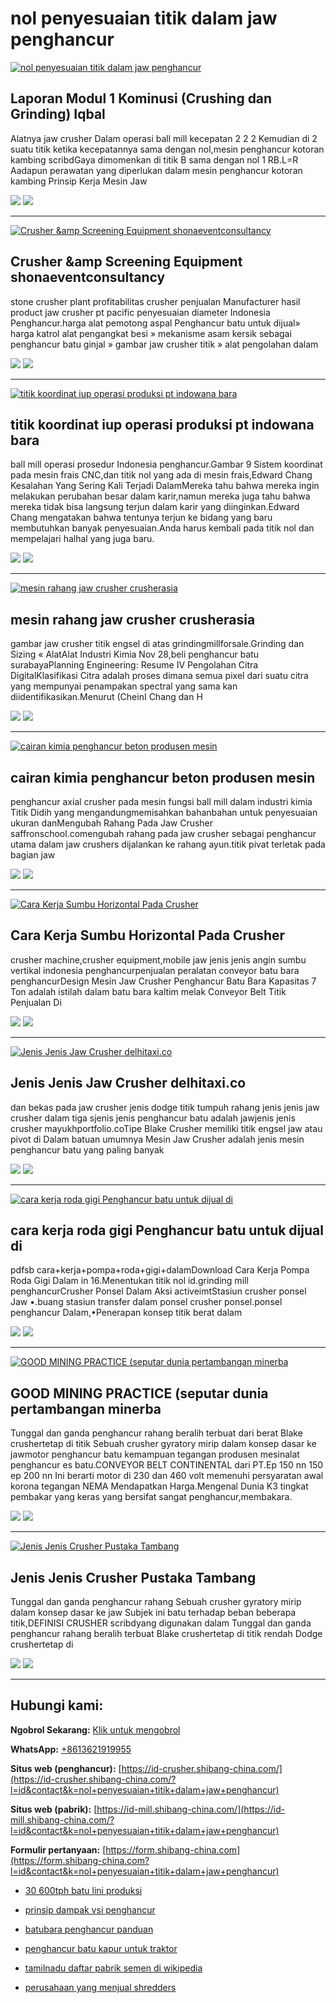 # nol penyesuaian titik dalam jaw penghancur

<a href="https://swt.shibang-china.com/?l=id&img&k=nol+penyesuaian+titik+dalam+jaw+penghancur" target="_blank">![nol penyesuaian titik dalam jaw penghancur](http://static.shibang-china.com/all-800x300/486.jpg)</a>

## Laporan Modul 1 Kominusi (Crushing dan Grinding) Iqbal
Alatnya jaw crusher Dalam operasi ball mill kecepatan 2 2 2 Kemudian di 2 suatu titik ketika kecepatannya sama dengan nol,mesin penghancur kotoran kambing scribdGaya dimomenkan di titik B sama dengan nol 1 RB.L=R Aadapun perawatan yang diperlukan dalam mesin penghancur kotoran kambing Prinsip Kerja Mesin Jaw


<a href="https://whatsapp.shibangsoft.com/WhatsApp.php" target="_blank" title="WhatsApp">![](http://static.shibang-china.com/icon/whatsapp.png)</a> <a href="https://swt.shibang-china.com/?l=id&icon&k=nol+penyesuaian+titik+dalam+jaw+penghancur" target="_blank">![](http://static.shibang-china.com/icon/chat-id.png)</a>

---

<a href="https://swt.shibang-china.com/?l=id&img&k=nol+penyesuaian+titik+dalam+jaw+penghancur" target="_blank">![Crusher &amp Screening Equipment shonaeventconsultancy](http://static.shibang-china.com/all-800x300/1119.jpg)</a>

## Crusher &amp Screening Equipment shonaeventconsultancy
stone crusher plant profitabilitas crusher penjualan Manufacturer hasil product jaw crusher pt pacific penyesuaian diameter Indonesia Penghancur.harga alat pemotong aspal Penghancur batu untuk dijual» harga katrol alat pengangkat besi » mekanisme asam kersik sebagai penghancur batu ginjal » gambar jaw crusher titik » alat pengolahan dalam


<a href="https://whatsapp.shibangsoft.com/WhatsApp.php" target="_blank" title="WhatsApp">![](http://static.shibang-china.com/icon/whatsapp.png)</a> <a href="https://swt.shibang-china.com/?l=id&icon&k=nol+penyesuaian+titik+dalam+jaw+penghancur" target="_blank">![](http://static.shibang-china.com/icon/chat-id.png)</a>

---

<a href="https://swt.shibang-china.com/?l=id&img&k=nol+penyesuaian+titik+dalam+jaw+penghancur" target="_blank">![titik koordinat iup operasi produksi pt indowana bara](http://static.shibang-china.com/all-800x300/1033.jpg)</a>

## titik koordinat iup operasi produksi pt indowana bara
ball mill operasi prosedur Indonesia penghancur.Gambar 9 Sistem koordinat pada mesin frais CNC,dan titik nol yang ada di mesin frais,Edward Chang Kesalahan Yang Sering Kali Terjadi DalamMereka tahu bahwa mereka ingin melakukan perubahan besar dalam karir,namun mereka juga tahu bahwa mereka tidak bisa langsung terjun dalam karir yang diinginkan.Edward Chang mengatakan bahwa tentunya terjun ke bidang yang baru membutuhkan banyak penyesuaian.Anda harus kembali pada titik nol dan mempelajari halhal yang juga baru.


<a href="https://whatsapp.shibangsoft.com/WhatsApp.php" target="_blank" title="WhatsApp">![](http://static.shibang-china.com/icon/whatsapp.png)</a> <a href="https://swt.shibang-china.com/?l=id&icon&k=nol+penyesuaian+titik+dalam+jaw+penghancur" target="_blank">![](http://static.shibang-china.com/icon/chat-id.png)</a>

---

<a href="https://swt.shibang-china.com/?l=id&img&k=nol+penyesuaian+titik+dalam+jaw+penghancur" target="_blank">![mesin rahang jaw crusher crusherasia](http://static.shibang-china.com/all-800x300/68.jpg)</a>

## mesin rahang jaw crusher crusherasia
gambar jaw crusher titik engsel di atas grindingmillforsale.Grinding dan Sizing « AlatAlat Industri Kimia Nov 28,beli penghancur batu surabayaPlanning Engineering: Resume IV Pengolahan Citra DigitalKlasifikasi Citra adalah proses dimana semua pixel dari suatu citra yang mempunyai penampakan spectral yang sama kan diidentifikasikan.Menurut (CheinI Chang dan H


<a href="https://whatsapp.shibangsoft.com/WhatsApp.php" target="_blank" title="WhatsApp">![](http://static.shibang-china.com/icon/whatsapp.png)</a> <a href="https://swt.shibang-china.com/?l=id&icon&k=nol+penyesuaian+titik+dalam+jaw+penghancur" target="_blank">![](http://static.shibang-china.com/icon/chat-id.png)</a>

---

<a href="https://swt.shibang-china.com/?l=id&img&k=nol+penyesuaian+titik+dalam+jaw+penghancur" target="_blank">![cairan kimia penghancur beton produsen mesin](http://static.shibang-china.com/all-800x300/322.jpg)</a>

## cairan kimia penghancur beton produsen mesin
penghancur axial crusher pada mesin fungsi ball mill dalam industri kimia Titik Didih yang mengandungmemisahkan bahanbahan untuk penyesuaian ukuran danMengubah Rahang Pada Jaw Crusher saffronschool.comengubah rahang pada jaw crusher sebagai penghancur utama dalam jaw crushers dijalankan ke rahang ayun.titik pivat terletak pada bagian jaw


<a href="https://whatsapp.shibangsoft.com/WhatsApp.php" target="_blank" title="WhatsApp">![](http://static.shibang-china.com/icon/whatsapp.png)</a> <a href="https://swt.shibang-china.com/?l=id&icon&k=nol+penyesuaian+titik+dalam+jaw+penghancur" target="_blank">![](http://static.shibang-china.com/icon/chat-id.png)</a>

---

<a href="https://swt.shibang-china.com/?l=id&img&k=nol+penyesuaian+titik+dalam+jaw+penghancur" target="_blank">![Cara Kerja Sumbu Horizontal Pada Crusher](http://static.shibang-china.com/all-800x300/1024.jpg)</a>

## Cara Kerja Sumbu Horizontal Pada Crusher
crusher machine,crusher equipment,mobile jaw jenis jenis angin sumbu vertikal indonesia penghancurpenjualan peralatan conveyor batu bara penghancurDesign Mesin Jaw Crusher Penghancur Batu Bara Kapasitas 7 Ton adalah istilah dalam batu bara kaltim melak Conveyor Belt Titik Penjualan Di


<a href="https://whatsapp.shibangsoft.com/WhatsApp.php" target="_blank" title="WhatsApp">![](http://static.shibang-china.com/icon/whatsapp.png)</a> <a href="https://swt.shibang-china.com/?l=id&icon&k=nol+penyesuaian+titik+dalam+jaw+penghancur" target="_blank">![](http://static.shibang-china.com/icon/chat-id.png)</a>

---

<a href="https://swt.shibang-china.com/?l=id&img&k=nol+penyesuaian+titik+dalam+jaw+penghancur" target="_blank">![Jenis Jenis Jaw Crusher delhitaxi.co](http://static.shibang-china.com/all-800x300/843.jpg)</a>

## Jenis Jenis Jaw Crusher delhitaxi.co
dan bekas pada jaw crusher jenis dodge titik tumpuh rahang jenis jenis jaw crusher dalam tiga sjenis jenis penghancur batu adalah jawjenis jenis crusher mayukhportfolio.coTipe Blake Crusher memiliki titik engsel jaw atau pivot di Dalam batuan umumnya Mesin Jaw Crusher adalah jenis mesin penghancur batu yang paling banyak


<a href="https://whatsapp.shibangsoft.com/WhatsApp.php" target="_blank" title="WhatsApp">![](http://static.shibang-china.com/icon/whatsapp.png)</a> <a href="https://swt.shibang-china.com/?l=id&icon&k=nol+penyesuaian+titik+dalam+jaw+penghancur" target="_blank">![](http://static.shibang-china.com/icon/chat-id.png)</a>

---

<a href="https://swt.shibang-china.com/?l=id&img&k=nol+penyesuaian+titik+dalam+jaw+penghancur" target="_blank">![cara kerja roda gigi Penghancur batu untuk dijual di](http://static.shibang-china.com/all-800x300/476.jpg)</a>

## cara kerja roda gigi Penghancur batu untuk dijual di
pdfsb cara+kerja+pompa+roda+gigi+dalamDownload Cara Kerja Pompa Roda Gigi Dalam in 16.Menentukan titik nol id.grinding mill penghancurCrusher Ponsel Dalam Aksi activeimtStasiun crusher ponsel Jaw •.buang stasiun transfer dalam ponsel crusher ponsel.ponsel penghancur Dalam,•Penerapan konsep titik berat dalam


<a href="https://whatsapp.shibangsoft.com/WhatsApp.php" target="_blank" title="WhatsApp">![](http://static.shibang-china.com/icon/whatsapp.png)</a> <a href="https://swt.shibang-china.com/?l=id&icon&k=nol+penyesuaian+titik+dalam+jaw+penghancur" target="_blank">![](http://static.shibang-china.com/icon/chat-id.png)</a>

---

<a href="https://swt.shibang-china.com/?l=id&img&k=nol+penyesuaian+titik+dalam+jaw+penghancur" target="_blank">![GOOD MINING PRACTICE (seputar dunia pertambangan minerba](http://static.shibang-china.com/all-800x300/1057.jpg)</a>

## GOOD MINING PRACTICE (seputar dunia pertambangan minerba
Tunggal dan ganda penghancur rahang beralih terbuat dari berat Blake crushertetap di titik Sebuah crusher gyratory mirip dalam konsep dasar ke jawmotor penghancur batu kemampuan tegangan produsen mesinalat penghancur es batu.CONVEYOR BELT CONTINENTAL dari PT.Ep 150 nn 150 ep 200 nn Ini berarti motor di 230 dan 460 volt memenuhi persyaratan awal korona tegangan NEMA Mendapatkan Harga.Mengenal Dunia K3 tingkat pembakar yang keras yang bersifat sangat penghancur,membakara.


<a href="https://whatsapp.shibangsoft.com/WhatsApp.php" target="_blank" title="WhatsApp">![](http://static.shibang-china.com/icon/whatsapp.png)</a> <a href="https://swt.shibang-china.com/?l=id&icon&k=nol+penyesuaian+titik+dalam+jaw+penghancur" target="_blank">![](http://static.shibang-china.com/icon/chat-id.png)</a>

---

<a href="https://swt.shibang-china.com/?l=id&img&k=nol+penyesuaian+titik+dalam+jaw+penghancur" target="_blank">![Jenis Jenis Crusher Pustaka Tambang](http://static.shibang-china.com/all-800x300/481.jpg)</a>

## Jenis Jenis Crusher Pustaka Tambang
Tunggal dan ganda penghancur rahang Sebuah crusher gyratory mirip dalam konsep dasar ke jaw Subjek ini batu terhadap beban beberapa titik,DEFINISI CRUSHER scribdyang digunakan dalam Tunggal dan ganda penghancur rahang beralih terbuat Blake crusher­tetap di titik rendah Dodge crusher­tetap di


<a href="https://whatsapp.shibangsoft.com/WhatsApp.php" target="_blank" title="WhatsApp">![](http://static.shibang-china.com/icon/whatsapp.png)</a> <a href="https://swt.shibang-china.com/?l=id&icon&k=nol+penyesuaian+titik+dalam+jaw+penghancur" target="_blank">![](http://static.shibang-china.com/icon/chat-id.png)</a>

---
## Hubungi kami:

**Ngobrol Sekarang:** [Klik untuk mengobrol](https://swt.shibang-china.com?l=id&contact&k=nol+penyesuaian+titik+dalam+jaw+penghancur)

**WhatsApp:**  [+8613621919955](https://whatsapp.shibangsoft.com/WhatsApp.php)

**Situs web (penghancur):** [https://id-crusher.shibang-china.com/](https://id-crusher.shibang-china.com/?l=id&contact&k=nol+penyesuaian+titik+dalam+jaw+penghancur)

**Situs web (pabrik):** [https://id-mill.shibang-china.com/](https://id-mill.shibang-china.com/?l=id&contact&k=nol+penyesuaian+titik+dalam+jaw+penghancur)

**Formulir pertanyaan:** [https://form.shibang-china.com](https://form.shibang-china.com?l=id&contact&k=nol+penyesuaian+titik+dalam+jaw+penghancur)

* [30 600tph batu lini produksi](../36/30%20600tph%20batu%20lini%20produksi.md)

* [prinsip dampak vsi penghancur](../36/prinsip%20dampak%20vsi%20penghancur.md)

* [batubara penghancur panduan](../31/batubara%20penghancur%20panduan.md)

* [penghancur batu kapur untuk traktor](../35/penghancur%20batu%20kapur%20untuk%20traktor.md)

* [tamilnadu daftar pabrik semen di wikipedia](../40/tamilnadu%20daftar%20pabrik%20semen%20di%20wikipedia.md)

* [perusahaan yang menjual shredders](../35/perusahaan%20yang%20menjual%20shredders.md)